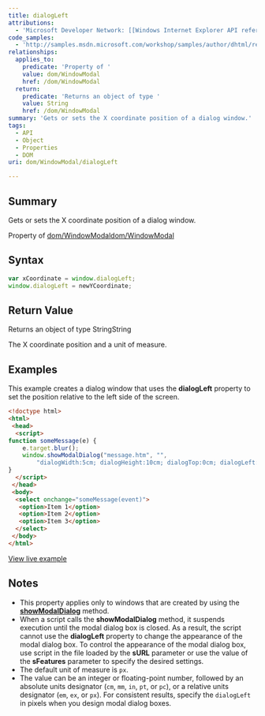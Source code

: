 ```yaml
---
title: dialogLeft
attributions:
  - 'Microsoft Developer Network: [[Windows Internet Explorer API reference](http://msdn.microsoft.com/en-us/library/ie/hh828809%28v=vs.85%29.aspx) Article]'
code_samples:
  - 'http://samples.msdn.microsoft.com/workshop/samples/author/dhtml/refs/dialogLeft.htm'
relationships:
  applies_to:
    predicate: 'Property of '
    value: dom/WindowModal
    href: /dom/WindowModal
  return:
    predicate: 'Returns an object of type '
    value: String
    href: /dom/WindowModal
summary: 'Gets or sets the X coordinate position of a dialog window.'
tags:
  - API
  - Object
  - Properties
  - DOM
uri: dom/WindowModal/dialogLeft

---
```

## Summary

Gets or sets the X coordinate position of a dialog window.

Property of [dom/WindowModal](/dom/WindowModal)[dom/WindowModal](/dom/WindowModal)

## Syntax

``` js
var xCoordinate = window.dialogLeft;
window.dialogLeft = newYCoordinate;
```

## Return Value

Returns an object of type StringString

The X coordinate position and a unit of measure.

## Examples

This example creates a dialog window that uses the **dialogLeft** property to set the position relative to the left side of the screen.

``` html
<!doctype html>
<html>
 <head>
  <script>
function someMessage(e) {
    e.target.blur();
    window.showModalDialog("message.htm", "",
        "dialogWidth:5cm; dialogHeight:10cm; dialogTop:0cm; dialogLeft:0cm")
}
  </script>
 </head>
 <body>
  <select onchange="someMessage(event)">
   <option>Item 1</option>
   <option>Item 2</option>
   <option>Item 3</option>
  </select>
 </body>
</html>
```

[View live example](http://samples.msdn.microsoft.com/workshop/samples/author/dhtml/refs/dialogLeft.htm)

## Notes

-   This property applies only to windows that are created by using the [**showModalDialog**](/dom/Window/showModalDialog) method.
-   When a script calls the **showModalDialog** method, it suspends execution until the modal dialog box is closed. As a result, the script cannot use the **dialogLeft** property to change the appearance of the modal dialog box. To control the appearance of the modal dialog box, use script in the file loaded by the **sURL** parameter or use the value of the **sFeatures** parameter to specify the desired settings.
-   The default unit of measure is `px`.
-   The value can be an integer or floating-point number, followed by an absolute units designator (`cm`, `mm`, `in`, `pt`, or `pc`), or a relative units designator (`em`, `ex`, or `px`). For consistent results, specify the `dialogLeft` in pixels when you design modal dialog boxes.
